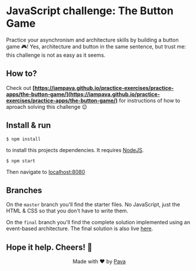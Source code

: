 # JavaScript challenge: The Button Game

Practice your asynchronism and architecture skills by building a button game 🎮! 
Yes, architecture and button in the same sentence, but trust me: this challenge is not as easy as it seems.

## How to?

Check out **[https://iampava.github.io/practice-exercises/practice-apps/the-button-game/](https://iampava.github.io/practice-exercises/practice-apps/the-button-game/)** for instructions of how to aproach solving this challenge 😉

## Install & run

```
$ npm install
```
to install this projects dependencies. It requires [NodeJS](https://nodejs.org).

```
$ npm start
```

Then navigate to [localhost:8080](http://localhost:8080)

## Branches

On the `master` branch you'll find the starter files. No JavaScript, just the HTML & CSS so that you don't have to write them.

On the `final` branch you'll find the complete solution implemented using an event-based architecture. The final solution is also live [here](https://iampava.github.io/practice-exercises/practice-apps/the-button-game/solution).

## Hope it help. Cheers! 🥂

<p  align="center">Made with ❤ by <a  href="https://iampava.com">Pava</a></p>
